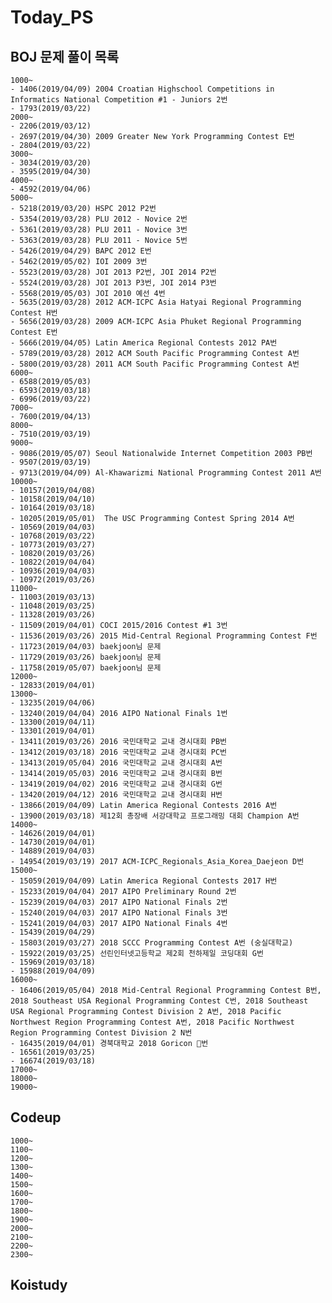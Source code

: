# Today_PS

## BOJ 문제 풀이 목록

    1000~
    - 1406(2019/04/09) 2004 Croatian Highschool Competitions in Informatics National Competition #1 - Juniors 2번
    - 1793(2019/03/22)
    2000~
    - 2206(2019/03/12)
    - 2697(2019/04/30) 2009 Greater New York Programming Contest E번
    - 2804(2019/03/22)
    3000~
    - 3034(2019/03/20)
    - 3595(2019/04/30)
    4000~
    - 4592(2019/04/06)
    5000~
    - 5218(2019/03/20) HSPC 2012 P2번
    - 5354(2019/03/28) PLU 2012 - Novice 2번
    - 5361(2019/03/28) PLU 2011 - Novice 3번
    - 5363(2019/03/28) PLU 2011 - Novice 5번
    - 5426(2019/04/29) BAPC 2012 E번
    - 5462(2019/05/02) IOI 2009 3번
    - 5523(2019/03/28) JOI 2013 P2번, JOI 2014 P2번
    - 5524(2019/03/28) JOI 2013 P3번, JOI 2014 P3번
    - 5568(2019/05/03) JOI 2010 예선 4번
    - 5635(2019/03/28) 2012 ACM-ICPC Asia Hatyai Regional Programming Contest H번
    - 5656(2019/03/28) 2009 ACM-ICPC Asia Phuket Regional Programming Contest E번
    - 5666(2019/04/05) Latin America Regional Contests 2012 PA번
    - 5789(2019/03/28) 2012 ACM South Pacific Programming Contest A번
    - 5800(2019/03/28) 2011 ACM South Pacific Programming Contest A번
    6000~
    - 6588(2019/05/03)
    - 6593(2019/03/18)
    - 6996(2019/03/22)
    7000~
    - 7600(2019/04/13)
    8000~
    - 7510(2019/03/19)
    9000~
    - 9086(2019/05/07) Seoul Nationalwide Internet Competition 2003 PB번
    - 9507(2019/03/19)
    - 9713(2019/04/09) Al-Khawarizmi National Programming Contest 2011 A번
    10000~
    - 10157(2019/04/08)
    - 10158(2019/04/10)
    - 10164(2019/03/18)
    - 10205(2019/05/01)  The USC Programming Contest Spring 2014 A번
    - 10569(2019/04/03)
    - 10768(2019/03/22)
    - 10773(2019/03/27)
    - 10820(2019/03/26)
    - 10822(2019/04/04)
    - 10936(2019/04/03)
    - 10972(2019/03/26)
    11000~
    - 11003(2019/03/13)
    - 11048(2019/03/25)
    - 11328(2019/03/26)
    - 11509(2019/04/01) COCI 2015/2016 Contest #1 3번
    - 11536(2019/03/26) 2015 Mid-Central Regional Programming Contest F번
    - 11723(2019/04/03) baekjoon님 문제
    - 11729(2019/03/26) baekjoon님 문제
    - 11758(2019/05/07) baekjoon님 문제
    12000~
    - 12833(2019/04/01)
    13000~
    - 13235(2019/04/06)
    - 13240(2019/04/04) 2016 AIPO National Finals 1번
    - 13300(2019/04/11)
    - 13301(2019/04/01)
    - 13411(2019/03/26) 2016 국민대학교 교내 경시대회 PB번
    - 13412(2019/03/18) 2016 국민대학교 교내 경시대회 PC번
    - 13413(2019/05/04) 2016 국민대학교 교내 경시대회 A번
    - 13414(2019/05/03) 2016 국민대학교 교내 경시대회 B번
    - 13419(2019/04/02) 2016 국민대학교 교내 경시대회 G번
    - 13420(2019/04/12) 2016 국민대학교 교내 경시대회 H번
    - 13866(2019/04/09) Latin America Regional Contests 2016 A번
    - 13900(2019/03/18) 제12회 총장배 서강대학교 프로그래밍 대회 Champion A번
    14000~
    - 14626(2019/04/01)
    - 14730(2019/04/01)
    - 14889(2019/04/03)
    - 14954(2019/03/19) 2017 ACM-ICPC_Regionals_Asia_Korea_Daejeon D번
    15000~
    - 15059(2019/04/09) Latin America Regional Contests 2017 H번
    - 15233(2019/04/04) 2017 AIPO Preliminary Round 2번
    - 15239(2019/04/03) 2017 AIPO National Finals 2번
    - 15240(2019/04/03) 2017 AIPO National Finals 3번
    - 15241(2019/04/03) 2017 AIPO National Finals 4번
    - 15439(2019/04/29)
    - 15803(2019/03/27) 2018 SCCC Programming Contest A번 (숭실대학교)
    - 15922(2019/03/25) 선린인터넷고등학교 제2회 천하제일 코딩대회 G번
    - 15969(2019/03/18)
    - 15988(2019/04/09)
    16000~
    - 16406(2019/05/04) 2018 Mid-Central Regional Programming Contest B번, 2018 Southeast USA Regional Programming Contest C번, 2018 Southeast USA Regional Programming Contest Division 2 A번, 2018 Pacific Northwest Region Programming Contest A번, 2018 Pacific Northwest Region Programming Contest Division 2 N번
    - 16435(2019/04/01) 경북대학교 2018 Goricon 🐍번
    - 16561(2019/03/25)
    - 16674(2019/03/18)
    17000~
    18000~
    19000~
## Codeup
    1000~
    1100~
    1200~
    1300~
    1400~
    1500~
    1600~
    1700~
    1800~
    1900~
    2000~
    2100~
    2200~
    2300~
## Koistudy